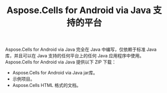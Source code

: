 ﻿---
title: Aspose.Cells for Android via Java 支持的平台
type: docs
weight: 20
url: /zh/java/aspose-cells-for-android-via-java-supported-platforms/
---
Aspose.Cells for Android via Java 完全在 Java 中编写，仅依赖于标准 Java 库，并且可以在 Java 支持的任何平台上的任何 Java 应用程序中使用。 Aspose.Cells for Android via Java 提供以下 ZIP 下载：

- Aspose.Cells for Android via Java jar库。
- 示例项目。
- Aspose.Cells HTML 格式的文档。
